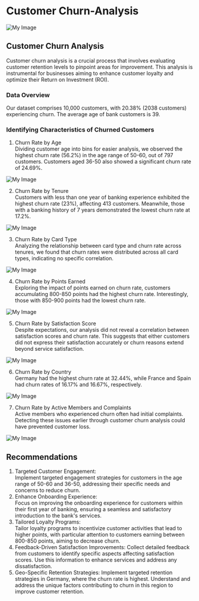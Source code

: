 # Customer Churn-Analysis
![My Image](Customer-Churn.png)
## Customer Churn Analysis
Customer churn analysis is a crucial process that involves evaluating customer retention levels to pinpoint areas for improvement. This analysis is instrumental for businesses aiming to enhance customer loyalty and optimize their Return on Investment (ROI).
### Data Overview
Our dataset comprises 10,000 customers, with 20.38% (2038 customers) experiencing churn. The average age of bank customers is 39.
### Identifying Characteristics of Churned Customers
1. Churn Rate by Age  
Dividing customer age into bins for easier analysis, we observed the highest churn rate (56.2%) in the age range of 50-60, out of 797 customers. Customers aged 36-50 also showed a significant churn rate of 24.69%.

![My Image](Churnrate_by_Age.png)

2. Churn Rate by Tenure  
Customers with less than one year of banking experience exhibited the highest churn rate (23%), affecting 413 customers. Meanwhile, those with a banking history of 7 years demonstrated the lowest churn rate at 17.2%.

![My Image](Tenure.png)

3. Churn Rate by Card Type  
Analyzing the relationship between card type and churn rate across tenures, we found that churn rates were distributed across all card types, indicating no specific correlation.

![My Image](Churnrate_vs_Card_Type.png)

4. Churn Rate by Points Earned  
Exploring the impact of points earned on churn rate, customers accumulating 800-850 points had the highest churn rate. Interestingly, those with 850-900 points had the lowest churn rate.

![My Image](churn_rate_b_y_pointsearned.png)

5. Churn Rate by Satisfaction Score  
Despite expectations, our analysis did not reveal a correlation between satisfaction scores and churn rate. This suggests that either customers did not express their satisfaction accurately or churn reasons extend beyond service satisfaction.

![My Image](Churnrate_by_satisfaction_score.png)

6. Churn Rate by Country  
Germany had the highest churn rate at 32.44%, while France and Spain had churn rates of 16.17% and 16.67%, respectively.

![My Image](Geography.png)

7. Churn Rate by Active Members and Complaints  
Active members who experienced churn often had initial complaints. Detecting these issues earlier through customer churn analysis could have prevented customer loss.

![My Image]()

## Recommendations  
1. Targeted Customer Engagement:  
Implement targeted engagement strategies for customers in the age range of 50-60 and 36-50, addressing their specific needs and concerns to reduce churn.  
2. Enhance Onboarding Experience:  
Focus on improving the onboarding experience for customers within their first year of banking, ensuring a seamless and satisfactory introduction to the bank's services.
3. Tailored Loyalty Programs:  
Tailor loyalty programs to incentivize customer activities that lead to higher points, with particular attention to customers earning between 800-850 points, aiming to decrease churn.
4. Feedback-Driven Satisfaction Improvements:
Collect detailed feedback from customers to identify specific aspects affecting satisfaction scores. Use this information to enhance services and address any dissatisfaction.
5. Geo-Specific Retention Strategies:
Implement targeted retention strategies in Germany, where the churn rate is highest. Understand and address the unique factors contributing to churn in this region to improve customer retention.
